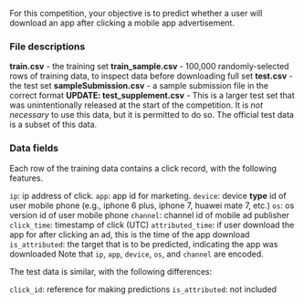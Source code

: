 For this competition, your objective is to predict whether a user will download an app after clicking a mobile app advertisement.

### File descriptions ###

**train.csv** - the training set
**train_sample.csv** - 100,000 randomly-selected rows of training data, to inspect data before downloading full set
**test.csv** - the test set
**sampleSubmission.csv** - a sample submission file in the correct format
**UPDATE: test_supplement.csv** - This is a larger test set that was unintentionally released at the start of the competition. It is *not necessary* to use this data, but it is permitted to do so. The official test data is a subset of this data.


### Data fields ###

Each row of the training data contains a click record, with the following features.

`ip`: ip address of click.
`app`: app id for marketing.
`device`: device **type** id of user mobile phone (e.g., iphone 6 plus, iphone 7, huawei mate 7, etc.)
`os`: os version id of user mobile phone
`channel`: channel id of mobile ad publisher
`click_time`: timestamp of click (UTC)
`attributed_time`: if user download the app for after clicking an ad, this is the time of the app download
`is_attributed`: the target that is to be predicted, indicating the app was downloaded
Note that `ip`, `app`, `device`, `os`, and `channel` are encoded.

The test data is similar, with the following differences:

`click_id`: reference for making predictions
`is_attributed`: not included